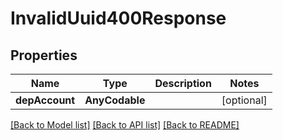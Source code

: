 # InvalidUuid400Response

## Properties
Name | Type | Description | Notes
------------ | ------------- | ------------- | -------------
**depAccount** | **AnyCodable** |  | [optional] 

[[Back to Model list]](../README.md#documentation-for-models) [[Back to API list]](../README.md#documentation-for-api-endpoints) [[Back to README]](../README.md)


